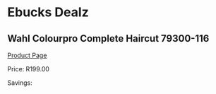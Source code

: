 
# Ebucks Dealz
## Wahl Colourpro Complete Haircut 79300-116
[Product Page](https://www.ebucks.com/web/shop/productSelected.do?prodId=1191138928&catId=375509364)

Price: R199.00

Savings: 


	